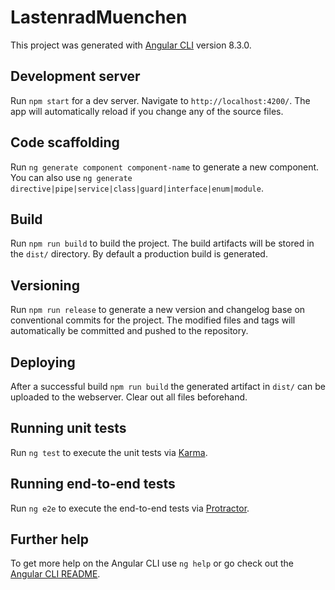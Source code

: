 # LastenradMuenchen

This project was generated with [Angular CLI](https://github.com/angular/angular-cli) version 8.3.0.

## Development server

Run `npm start` for a dev server. Navigate to `http://localhost:4200/`. The app will automatically reload if you change any of the source files.

## Code scaffolding

Run `ng generate component component-name` to generate a new component. You can also use `ng generate directive|pipe|service|class|guard|interface|enum|module`.

## Build

Run `npm run build` to build the project. The build artifacts will be stored in the `dist/` directory. By default a production build is generated.

## Versioning

Run `npm run release` to generate a new version and changelog base on conventional commits for the project. The modified files and tags will automatically be committed and pushed to the repository.

## Deploying

After a successful build `npm run build` the generated artifact in `dist/` can be uploaded to the webserver. Clear out all files beforehand.

## Running unit tests

Run `ng test` to execute the unit tests via [Karma](https://karma-runner.github.io).

## Running end-to-end tests

Run `ng e2e` to execute the end-to-end tests via [Protractor](http://www.protractortest.org/).

## Further help

To get more help on the Angular CLI use `ng help` or go check out the [Angular CLI README](https://github.com/angular/angular-cli/blob/master/README.md).
